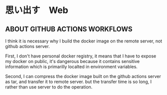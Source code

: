 # 思い出す　Web



## ABOUT GITHUB ACTIONS WORKFLOWS

I think it is necessary why I build the docker image on the remote server, not github actions server.

First, I don't have personal docker registry, it means that I have to expose my docker on public, it's dangerous because it contains sensitive information which is primarilly localted in environment variables.

Second, I can compress the docker image built on the github actions server as tar, and transfer it to remote server. but the transfer time is so long, I rather than use server to do the operation.